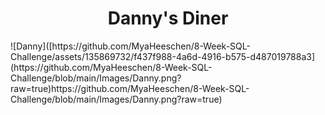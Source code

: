 <h1 align="center">Danny's Diner</h1>
![Danny]([https://github.com/MyaHeeschen/8-Week-SQL-Challenge/assets/135869732/f437f988-4a6d-4916-b575-d487019788a3](https://github.com/MyaHeeschen/8-Week-SQL-Challenge/blob/main/Images/Danny.png?raw=true)https://github.com/MyaHeeschen/8-Week-SQL-Challenge/blob/main/Images/Danny.png?raw=true)
